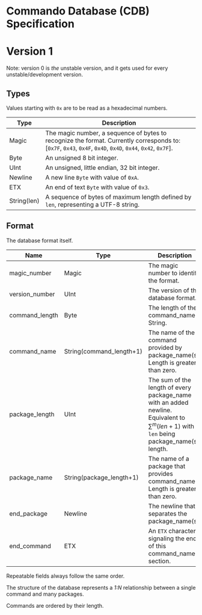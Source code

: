 # Commando Database (CDB) Specification

# Version 1

Note: version 0 is *the* unstable version, and it gets used for every
unstable/development version.

## Types

Values starting with `0x` are to be read as a hexadecimal numbers.

| Type        | Description                                                                                                                                                  |
|-------------|--------------------------------------------------------------------------------------------------------------------------------------------------------------|
| Magic       | The magic number, a sequence of bytes to recognize the format. Currently corresponds to: \[`0x7F`, `0x43`, `0x4F`, `0x4D`, `0x4D`, `0x44`, `0x42`, `0x7F`\]. |
| Byte        | An unsigned 8 bit integer.                                                                                                                                   |
| UInt        | An unsigned, little endian, 32 bit integer.                                                                                                                  |
| Newline     | A new line `Byte` with value of `0xA`.                                                                                                                       |
| ETX         | An end of text `Byte` with value of `0x3`.                                                                                                                   |
| String(len) | A sequence of bytes of maximum length defined by `len`, representing a UTF-8 string.                                                                         |

## Format

The database format itself.

| Name           | Type                     | Description                                                                                                                                     | Repeatable             |
|----------------|--------------------------|-------------------------------------------------------------------------------------------------------------------------------------------------|------------------------|
| magic_number   | Magic                    | The magic number to identify the format.                                                                                                        | False                  |
| version_number | UInt                     | The version of the database format.                                                                                                             | False                  |
| command_length | Byte                     | The length of the command_name String.                                                                                                          | `n` times              |
| command_name   | String(command_length+1) | The name of the command provided by package_name(s). Length is greater than zero.                                                               | `n` times              |
| package_length | UInt                     | The sum of the length of every package_name with an added newline. Equivalent to $\sum^{m} (len + 1)$ with `len` being package_name(s') length. | `n` times              |
| package_name   | String(package_length+1) | The name of a package that provides command_name. Length is greater than zero.                                                                  | `m` times for each `n` |
| end_package    | Newline                  | The newline that separates the package_name(s).                                                                                                 | `1` time for each `m`  |
| end_command    | ETX                      | An `ETX` character signaling the end of this command_name's section.                                                                            | `n` times              |

Repeatable fields always follow the same order.

The structure of the database represents a *1:N* relationship between a
single command and many packages.

Commands are ordered by their length.
